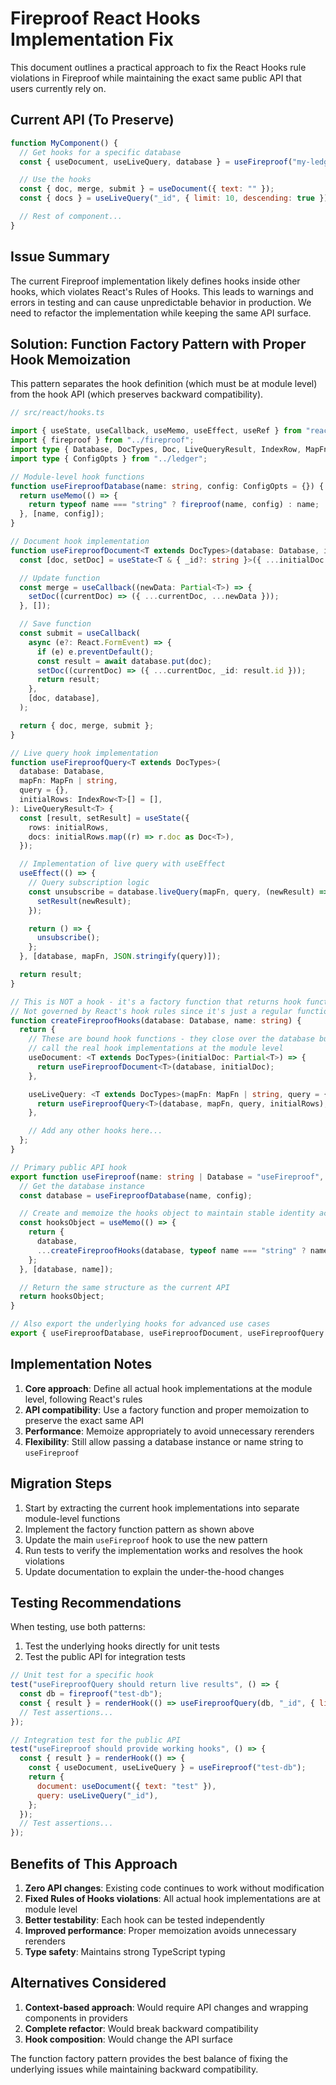 # Fireproof React Hooks Implementation Fix

This document outlines a practical approach to fix the React Hooks rule violations in Fireproof while maintaining the exact same public API that users currently rely on.

## Current API (To Preserve)

```js
function MyComponent() {
  // Get hooks for a specific database
  const { useDocument, useLiveQuery, database } = useFireproof("my-ledger");

  // Use the hooks
  const { doc, merge, submit } = useDocument({ text: "" });
  const { docs } = useLiveQuery("_id", { limit: 10, descending: true });

  // Rest of component...
}
```

## Issue Summary

The current Fireproof implementation likely defines hooks inside other hooks, which violates React's Rules of Hooks. This leads to warnings and errors in testing and can cause unpredictable behavior in production. We need to refactor the implementation while keeping the same API surface.

## Solution: Function Factory Pattern with Proper Hook Memoization

This pattern separates the hook definition (which must be at module level) from the hook API (which preserves backward compatibility).

```typescript
// src/react/hooks.ts

import { useState, useCallback, useMemo, useEffect, useRef } from "react";
import { fireproof } from "../fireproof";
import type { Database, DocTypes, Doc, LiveQueryResult, IndexRow, MapFn } from "../types";
import type { ConfigOpts } from "../ledger";

// Module-level hook functions
function useFireproofDatabase(name: string, config: ConfigOpts = {}) {
  return useMemo(() => {
    return typeof name === "string" ? fireproof(name, config) : name;
  }, [name, config]);
}

// Document hook implementation
function useFireproofDocument<T extends DocTypes>(database: Database, initialDoc: Partial<T>) {
  const [doc, setDoc] = useState<T & { _id?: string }>({ ...initialDoc } as T);

  // Update function
  const merge = useCallback((newData: Partial<T>) => {
    setDoc((currentDoc) => ({ ...currentDoc, ...newData }));
  }, []);

  // Save function
  const submit = useCallback(
    async (e?: React.FormEvent) => {
      if (e) e.preventDefault();
      const result = await database.put(doc);
      setDoc((currentDoc) => ({ ...currentDoc, _id: result.id }));
      return result;
    },
    [doc, database],
  );

  return { doc, merge, submit };
}

// Live query hook implementation
function useFireproofQuery<T extends DocTypes>(
  database: Database,
  mapFn: MapFn | string,
  query = {},
  initialRows: IndexRow<T>[] = [],
): LiveQueryResult<T> {
  const [result, setResult] = useState({
    rows: initialRows,
    docs: initialRows.map((r) => r.doc as Doc<T>),
  });

  // Implementation of live query with useEffect
  useEffect(() => {
    // Query subscription logic
    const unsubscribe = database.liveQuery(mapFn, query, (newResult) => {
      setResult(newResult);
    });

    return () => {
      unsubscribe();
    };
  }, [database, mapFn, JSON.stringify(query)]);

  return result;
}

// This is NOT a hook - it's a factory function that returns hook functions
// Not governed by React's hook rules since it's just a regular function
function createFireproofHooks(database: Database, name: string) {
  return {
    // These are bound hook functions - they close over the database but
    // call the real hook implementations at the module level
    useDocument: <T extends DocTypes>(initialDoc: Partial<T>) => {
      return useFireproofDocument<T>(database, initialDoc);
    },

    useLiveQuery: <T extends DocTypes>(mapFn: MapFn | string, query = {}, initialRows: IndexRow<T>[] = []) => {
      return useFireproofQuery<T>(database, mapFn, query, initialRows);
    },

    // Add any other hooks here...
  };
}

// Primary public API hook
export function useFireproof(name: string | Database = "useFireproof", config: ConfigOpts = {}) {
  // Get the database instance
  const database = useFireproofDatabase(name, config);

  // Create and memoize the hooks object to maintain stable identity across renders
  const hooksObject = useMemo(() => {
    return {
      database,
      ...createFireproofHooks(database, typeof name === "string" ? name : name.name),
    };
  }, [database, name]);

  // Return the same structure as the current API
  return hooksObject;
}

// Also export the underlying hooks for advanced use cases
export { useFireproofDatabase, useFireproofDocument, useFireproofQuery };
```

## Implementation Notes

1. **Core approach**: Define all actual hook implementations at the module level, following React's rules
2. **API compatibility**: Use a factory function and proper memoization to preserve the exact same API
3. **Performance**: Memoize appropriately to avoid unnecessary rerenders
4. **Flexibility**: Still allow passing a database instance or name string to `useFireproof`

## Migration Steps

1. Start by extracting the current hook implementations into separate module-level functions
2. Implement the factory function pattern as shown above
3. Update the main `useFireproof` hook to use the new pattern
4. Run tests to verify the implementation works and resolves the hook violations
5. Update documentation to explain the under-the-hood changes

## Testing Recommendations

When testing, use both patterns:

1. Test the underlying hooks directly for unit tests
2. Test the public API for integration tests

```js
// Unit test for a specific hook
test("useFireproofQuery should return live results", () => {
  const db = fireproof("test-db");
  const { result } = renderHook(() => useFireproofQuery(db, "_id", { limit: 5 }));
  // Test assertions...
});

// Integration test for the public API
test("useFireproof should provide working hooks", () => {
  const { result } = renderHook(() => {
    const { useDocument, useLiveQuery } = useFireproof("test-db");
    return {
      document: useDocument({ text: "test" }),
      query: useLiveQuery("_id"),
    };
  });
  // Test assertions...
});
```

## Benefits of This Approach

1. **Zero API changes**: Existing code continues to work without modification
2. **Fixed Rules of Hooks violations**: All actual hook implementations are at module level
3. **Better testability**: Each hook can be tested independently
4. **Improved performance**: Proper memoization avoids unnecessary rerenders
5. **Type safety**: Maintains strong TypeScript typing

## Alternatives Considered

1. **Context-based approach**: Would require API changes and wrapping components in providers
2. **Complete refactor**: Would break backward compatibility
3. **Hook composition**: Would change the API surface

The function factory pattern provides the best balance of fixing the underlying issues while maintaining backward compatibility.
